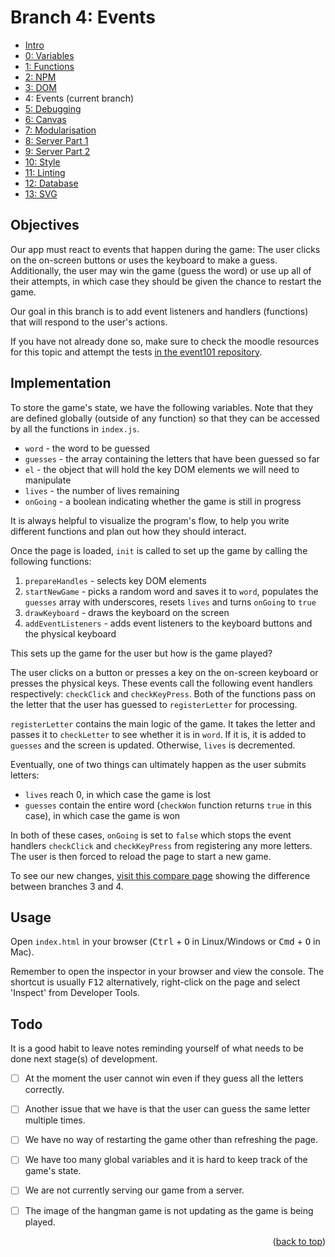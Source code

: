 <div id="top"></div>

<!-- BRANCH TITLE -->

# Branch 4: Events

- [Intro](https://github.dev/manighahrmani/hangman-in-branches)
- [0: Variables](https://github.com/portsoc/hangman-in-branches/tree/0)
- [1: Functions](https://github.com/portsoc/hangman-in-branches/tree/1)
- [2: NPM](https://github.com/portsoc/hangman-in-branches/tree/2)
- [3: DOM](https://github.com/portsoc/hangman-in-branches/tree/3)
- 4: Events (current branch)
- [5: Debugging](https://github.com/portsoc/hangman-in-branches/tree/5)
- [6: Canvas](https://github.com/portsoc/hangman-in-branches/tree/6)
- [7: Modularisation](https://github.com/portsoc/hangman-in-branches/tree/7)
- [8: Server Part 1](https://github.com/portsoc/hangman-in-branches/tree/8)
- [9: Server Part 2](https://github.com/portsoc/hangman-in-branches/tree/9)
- [10: Style](https://github.com/portsoc/hangman-in-branches/tree/10)
- [11: Linting](https://github.com/portsoc/hangman-in-branches/tree/11)
- [12: Database](https://github.com/portsoc/hangman-in-branches/tree/12)
- [13: SVG](https://github.com/portsoc/hangman-in-branches/tree/13)

## Objectives

Our app must react to events that happen during the game: The user clicks on the on-screen buttons or uses the keyboard to make a guess.
Additionally, the user may win the game (guess the word) or use up all of their attempts, in which case they should be given the chance to restart the game.

Our goal in this branch is to add event listeners and handlers (functions) that will respond to the user's actions.

If you have not already done so, make sure to check the moodle resources for this topic and attempt the tests [in the event101 repository](https://github.com/portsoc/events101).

## Implementation

To store the game's state, we have the following variables.
Note that they are defined globally (outside of any function) so that they can be accessed by all the functions in `index.js`.

- `word` - the word to be guessed
- `guesses` - the array containing the letters that have been guessed so far
- `el` - the object that will hold the key DOM elements we will need to manipulate
- `lives` - the number of lives remaining
- `onGoing` - a boolean indicating whether the game is still in progress

It is always helpful to visualize the program's flow, to help you write different functions and plan out how they should interact.

Once the page is loaded, `init` is called to set up the game by calling the following functions:

1. `prepareHandles` - selects key DOM elements
1. `startNewGame` - picks a random word and saves it to `word`, populates the `guesses` array with underscores, resets `lives` and turns `onGoing` to `true`
1. `drawKeyboard` - draws the keyboard on the screen
1. `addEventListeners` - adds event listeners to the keyboard buttons and the physical keyboard

This sets up the game for the user but how is the game played?

The user clicks on a button or presses a key on the on-screen keyboard or presses the physical keys.
These events call the following event handlers respectively: `checkClick` and `checkKeyPress`.
Both of the functions pass on the letter that the user has guessed to `registerLetter` for processing.

`registerLetter` contains the main logic of the game.
It takes the letter and passes it to `checkLetter` to see whether it is in `word`.
If it is, it is added to `guesses` and the screen is updated.
Otherwise, `lives` is decremented.

Eventually, one of two things can ultimately happen as the user submits letters:

- `lives` reach 0, in which case the game is lost
- `guesses` contain the entire word (`checkWon` function returns `true` in this case), in which case the game is won

In both of these cases, `onGoing` is set to `false` which stops the event handlers `checkClick` and `checkKeyPress` from registering any more letters.
The user is then forced to reload the page to start a new game.

To see our new changes, [visit this compare page](https://github.com/portsoc/hangman-in-branches/compare/3...4?diff=split) showing the difference between branches 3 and 4.

## Usage

Open `index.html` in your browser (<kbd>Ctrl</kbd> + <kbd>O</kbd> in Linux/Windows or <kbd>Cmd</kbd> + <kbd>O</kbd> in Mac).

Remember to open the inspector in your browser and view the console.
The shortcut is usually <kbd>F12</kbd> alternatively, right-click on the page and select 'Inspect' from Developer Tools.

## Todo

It is a good habit to leave notes reminding yourself of what needs to be done next stage(s) of development.

- [ ] At the moment the user cannot win even if they guess all the letters correctly.

- [ ] Another issue that we have is that the user can guess the same letter multiple times.

- [ ] We have no way of restarting the game other than refreshing the page.

- [ ] We have too many global variables and it is hard to keep track of the game's state.

- [ ] We are not currently serving our game from a server.

- [ ] The image of the hangman game is not updating as the game is being played.

<p align="right">(<a href="#top">back to top</a>)</p>

